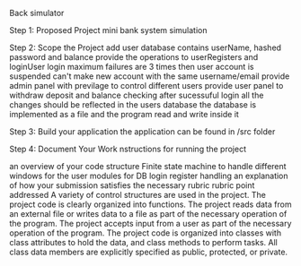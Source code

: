 
Back simulator

Step 1: Proposed Project
mini bank system simulation

Step 2: Scope the Project
add user database contains userName, hashed password  and balance
provide the operations to userRegisters and loginUser
login maximum failures are 3 times then user account is suspended
can't make new account with the same username/email
provide admin panel with previlage to control different users
provide user panel to withdraw deposit and balance checking after sucessuful login
all the changes should be reflected in the users database
the database is implemented as a file and the program read and write inside it

Step 3: Build your application
the application can be found in /src folder

Step 4: Document Your Work
nstructions for running the project

an overview of your code structure
Finite state machine to handle different windows for the user
modules for DB login register handling
an explanation of how your submission satisfies the necessary rubric
rubric point addressed
A variety of control structures are used in the project.
The project code is clearly organized into functions.
The project reads data from an external file or writes data to a file as part of the necessary operation of the program.
The project accepts input from a user as part of the necessary operation of the program.
The project code is organized into classes with class attributes to hold the data, and class methods to perform tasks.
All class data members are explicitly specified as public, protected, or private.

